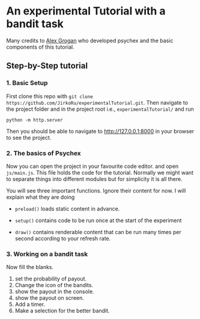 # An experimental Tutorial with a bandit task

Many credits to [Alex Grogan](https://github.com/agrogan97) who developed psychex and the basic components of this tutorial. 

## Step-by-Step tutorial

### 1. Basic Setup
First clone this repo with `git clone https://github.com/JirkoRu/experimentalTutorial.git`. Then navigate to the project folder and in the project root i.e., `experimentalTutorial/` and run 
```
python -m http.server
```

Then you should be able to navigate to http://127.0.0.1:8000 in your browser to see the project.

### 2. The basics of Psychex 
Now you can open the project in your favourite code editor. and open `js/main.js`. This file holds the code for the tutorial. Normally we might want to separate things into different modules but for simplicity it is all there. 

You will see three important functions. Ignore their content for now. I will explain what they are doing 

- `preload()` loads static content in advance.

- `setup()` contains code to be run once at the start of the experiment

- `draw()` contains renderable content that can be run many times per second according to your refresh rate.

### 3. Working on a bandit task
Now fill the blanks.
1. set the probability of payout.
2. Change the icon of the bandits.
3. show the payout in the console.
4. show the payout on screen.
5. Add a timer.
6. Make a selection for the better bandit.


